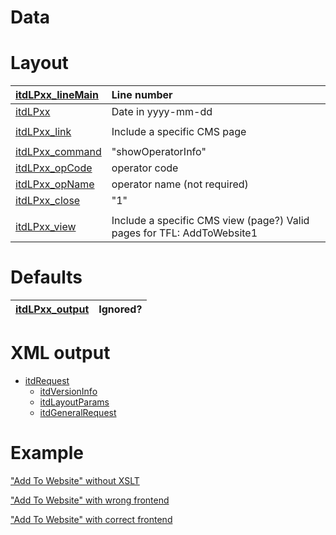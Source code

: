 # Data #

# Layout #

| [itdLPxx\_lineMain](itdLPxx_lineMain.md)                    | Line number |
|:------------------------------------------------------------|:------------|
| [itdLPxx](itdLPxx.md)                                       | Date in yyyy-mm-dd |
|                                                             |             |
| [itdLPxx\_link](itdLPxx_link.md)                            | Include a specific CMS page |
|                                                             |             |
| [itdLPxx\_command](itdLPxx_command.md)                      | "showOperatorInfo" |
| [itdLPxx\_opCode](itdLPxx_opCode.md)                        | operator code |
| [itdLPxx\_opName](itdLPxx_opName.md)                        | operator name (not required) |
| [itdLPxx\_close](itdLPxx_close.md)                          | "1"         |
|                                                             |             |
| [itdLPxx\_view](itdLPxx_view.md)                            | Include a specific CMS view (page?)  Valid pages for TFL: AddToWebsite1|Realtime|bcl |

# Defaults #
| [itdLPxx\_output](itdLPxx_output.md)                      | Ignored? |
|:----------------------------------------------------------|:---------|

# XML output #

  * [itdRequest](itdRequest.md)
    * [itdVersionInfo](itdVersionInfo.md)
    * [itdLayoutParams](itdLayoutParams.md)
    * [itdGeneralRequest](itdGeneralRequest.md)

# Example #

["Add To Website" without XSLT](http://journeyplanner.tfl.gov.uk/user/XML_REQUEST?language=en&itdLPxx_view=AddToWebsite1)

["Add To Website" with wrong frontend](http://journeyplanner.tfl.gov.uk/user/XSLT_REQUEST?language=en&itdLPxx_view=AddToWebsite1)

["Add To Website" with correct frontend](http://journeyplanner.tfl.gov.uk/imr/XSLT_REQUEST?language=en&itdLPxx_view=AddToWebsite1)